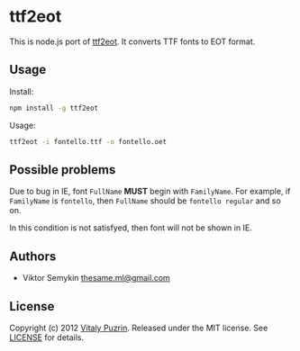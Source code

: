 ttf2eot
=======

This is node.js port of [ttf2eot](http://code.google.com/p/ttf2eot/). It
converts TTF fonts to EOT format.


Usage
-----

Install:

``` bash
npm install -g ttf2eot
```

Usage:

``` bash
ttf2eot -i fontello.ttf -o fontello.oet
```


Possible problems
-----------------

Due to bug in IE, font `FullName` __MUST__ begin with `FamilyName`. For example,
if `FamilyName` is `fontello`, then `FullName` should be `fontello regular` and
so on.

In this condition is not satisfyed, then font will not be shown in IE.


Authors
-------

* Viktor Semykin <thesame.ml@gmail.com>


License
-------

Copyright (c) 2012 [Vitaly Puzrin](https://github.com/puzrin).
Released under the MIT license. See
[LICENSE](https://github.com/nodeca/ttf2eot/blob/master/LICENSE) for details.

